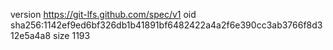 version https://git-lfs.github.com/spec/v1
oid sha256:1142ef9ed6bf326db1b41891bf6482422a4a2f6e390cc3ab3766f8d312e5a4a8
size 1193
